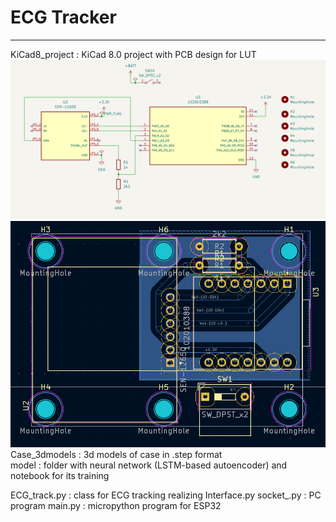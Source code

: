 # ECG Tracker
---
KiCad8_project : KiCad 8.0 project with PCB design for LUT  
![Alt text](./images_for_readme/schematic.png?raw=true "Scheme of connections")
![Alt text](./images_for_readme/tracing.png?raw=true "Traced PCB")
Case_3dmodels : 3d models of case in .step format  
model : folder with neural network (LSTM-based autoencoder) and notebook for its training  

ECG_track.py : class for ECG tracking realizing Interface.py
socket_.py : PC program
main.py : micropython program for ESP32